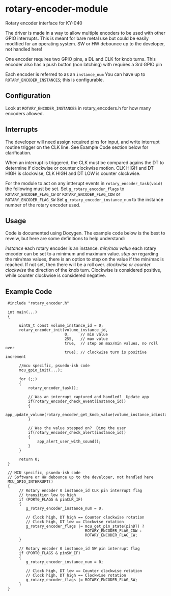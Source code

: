 # rotary-encoder-module
Rotary encoder interface for KY-040

The driver is made in a way to allow multiple encoders to be used with other GPIO interrupts.
This is meant for bare metal use but could be easily modified for an operating system.
SW or HW debounce up to the developer, not handled here!
 
One encoder requires two GPIO pins, a DL and CLK for knob turns.
This encoder also has a push button (non latching) with requires a 3rd GPIO pin

Each encoder is referred to as an ```instance_num```  You can have up to ```ROTARY_ENCODER_INSTANCES```; this is configurable.
 
## Configuration
Look at ```ROTARY_ENCODER_INSTANCES``` in rotary_encoders.h for how many encoders allowed.

## Interrupts
The developer will need assign required pins for input, and write interrupt routine trigger on the CLK line.
See Example Code section below for clarification.

When an interrupt is triggered, the CLK must be compared agains the DT to determine if clockwise or counter clockwise motion.
CLK HIGH and DT HIGH is clockwise, CLK HIGH and DT LOW is counter clockwise.

For the module to act on any intterupt events in ```rotary_encoder_task(void)``` the following must be set.
Set ```g_rotary_encoder_flags``` to ```ROTARY_ENCODER_FLAG_CW``` or ```ROTARY_ENCODER_FLAG_CDW``` or ```ROTARY_ENCODER_FLAG_SW```
Set ```g_rotary_encoder_instance_num``` to the instance number of the rotary encoder used.

## Usage
Code is documented using Doxygen. The example code below is the best to reveiw, but here are some definitions to help understand:

*instance* each rotary encoder is an instance.
*min/max value* each rotary encoder can be set to a minimum and maximum value.
*step on* regarding the min/max values, there is an option to step on the value if the min/max is reached.  If not set, then there will be a roll over.
*clockwise or counter clockwise* the direction of the knob turn.  Clockwise is considered positive, while counter clockwise is considered negative.


## Example Code
  
 ```
  #include "rotary_encoder.h"
 
  int main(...)
  {
 
       uint8_t const volume_instance_id = 0;
       rotary_encoder_init(volume_instance_id,
                           0,     // min value
                           255,   // max value
                           true,  // step on max/min values, no roll over
                           true); // clockwise turn is positive increment
 
       //mcu specific, psuedo-ish code
       mcu_gpio_init(...);
 
       for (;;)
       {
           rotary_encoder_task();
 
           // Was an interrupt captured and handled?  Update app
           if(rotary_encoder_check_event(instance_id))
           {
               app_update_volume(rotary_encoder_get_knob_value(volume_instance_idinstance_id));
           }
 
           // Was the value stepped on?  Ding the user
           if(rotary_encoder_check_alert(instance_id))
           {
               app_alert_user_with_sound();
           }
       }
 
       return 0;
  }
 
  // MCU specific, psuedo-ish code
  // Software or HW debounce up to the developer, not handled here
  MCU_GPIO_INTERRUPT()
  {
       // Rotary encoder 0 instance_id CLK pin interrupt flag
       // transition low to high
       if (PORT0_FLAGS & pinCLK_IF)
       {
          g_rotary_encoder_instance_num = 0;
 
          // Clock high, DT high == Counter clockwise rotation
          // Clock high, DT low == Clockwise rotation
          g_rotary_encoder_flags |= mcu_get_pin_state(pinDT) ?
                                    ROTARY_ENCODER_FLAG_CDW :
                                    ROTARY_ENCODER_FLAG_CW;
       }
 
       // Rotary encoder 0 instance_id SW pin interrupt flag
       if (PORT0_FLAGS & pinSW_IF)
       {
          g_rotary_encoder_instance_num = 0;
 
          // Clock high, DT low == Counter clockwise rotation
          // Clock high, DT high == Clockwise rotation
          g_rotary_encoder_flags |= ROTARY_ENCODER_FLAG_SW;
       }
  }
```
